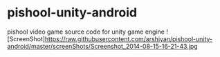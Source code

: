 # pishool-unity-android
pishool video game source code for unity game engine 
![ScreenShot]https://raw.githubusercontent.com/arshiyan/pishool-unity-android/master/screenShots/Screenshot_2014-08-15-16-21-43.jpg
